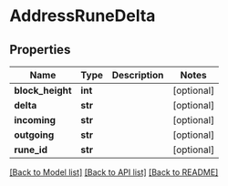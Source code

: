 # AddressRuneDelta

## Properties
Name | Type | Description | Notes
------------ | ------------- | ------------- | -------------
**block_height** | **int** |  | [optional] 
**delta** | **str** |  | [optional] 
**incoming** | **str** |  | [optional] 
**outgoing** | **str** |  | [optional] 
**rune_id** | **str** |  | [optional] 

[[Back to Model list]](../README.md#documentation-for-models) [[Back to API list]](../README.md#documentation-for-api-endpoints) [[Back to README]](../README.md)

